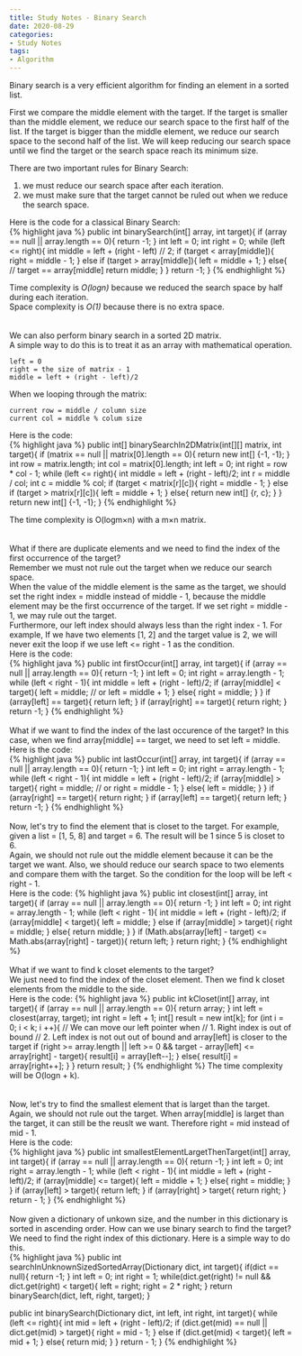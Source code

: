 ```yaml
---
title: Study Notes - Binary Search
date: 2020-08-29
categories:
- Study Notes
tags:
- Algorithm
---
```


Binary search is a very efficient algorithm for finding an element in a sorted list.  

First we compare the middle element with the target. If the target is smaller than the middle element, we reduce our search space to the first half of the list. If the target is bigger than the middle element, we reduce our search space to the second half of the list. We will keep reducing our search space until we find the target or the search space reach its minimum size.

There are two important rules for Binary Search:
1. we must reduce our search space after each iteration.  
2. we must make sure that the target cannot be ruled out when we reduce the search space.   

Here is the code for a classical Binary Search:  
{% highlight java %}
public int binarySearch(int[] array, int target){
	if (array == null || array.length == 0){
		return -1;
	}
	int left = 0;
	int right = 0;
	while (left <= right){
		int middle = left + (right - left) // 2;
		if (target < array[middle]){
			right = middle - 1;
		}
		else if (target > array[middle]){
			left = middle + 1;
		}
		else{
			// target == array[middle]
			return middle;
		}
	}
	return -1;
}
{% endhighlight %}

Time complexity is *O(logn)* because we reduced the search space by half during each iteration.  
Space complexity is *O(1)* because there is no extra space.  
<br/>
<br/>
We can also perform binary search in a sorted 2D matrix.  
A simple way to do this is to treat it as an array with mathematical operation.
<pre><code>left = 0  
right = the size of matrix - 1  
middle = left + (right - left)/2
</code></pre>
When we looping through the matrix:
<pre><code>current row = middle / column size  
current col = middle % colum size
</code></pre>
Here is the code:  
{% highlight java %}
public int[] binarySearchIn2DMatrix(int[][] matrix, int target){
	if (matrix == null || matrix[0].length == 0){
		return new int[] {-1, -1};
	}
	int row = matrix.length;
	int col = matrix[0].length;
	int left = 0;
	int right = row * col - 1;
	while (left <= right){
		int middle = left + (right - left)/2;
		int r = middle / col;
		int c = middle % col;
		if (target < matrix[r][c]){
			right = middle - 1;
		}
		else if (target > matrix[r][c]){
			left = middle + 1;
		}
		else{
			return new int[] {r, c};
		}
	}
	return new int[] {-1, -1};
}
{% endhighlight %}

The time complexity is O(logm×n) with a m×n matrix.  
<br/>
<br/>
What if there are duplicate elements and we need to find the index of the first occurrence of the target?  
Remember we must not rule out the target when we reduce our search space.  
When the value of the middle element is the same as the target, we should set the right index = middle instead of middle - 1, because the middle element may be the first occurrence of the target. If we set right = middle - 1, we may rule out the target.  
Furthermore, our left index should always less than the right index - 1. For example, If we have two elements [1, 2] and the target value is 2, we will never exit the loop if we use left <= right - 1 as the condition.  
Here is the code:  
{% highlight java %}
public int firstOccur(int[]  array, int target){
	if (array == null || array.length == 0){
		return -1;
	}
	int left = 0;
	int right = array.length - 1;
	while (left < right - 1){
		int middle = left + (right - left)/2;
		if (array[middle] < target){
			left = middle; // or left = middle + 1;
		}
		else{
			right = middle;
		}
	}
	if (array[left] == target){
		return left;
	}
	if (array[right] == target){
		return right;
	}
	return -1;
}
{% endhighlight %}
<br/>
<br/>
What if we want to find the index of the last occurence of the target? In this case, when we find array[middle] == target, we need to set left = middle.  
Here is the code:  
{% highlight java %}
public int lastOccur(int[]  array, int target){
	if (array == null || array.length == 0){
		return -1;
	}
	int left = 0;
	int right = array.length - 1;
	while (left < right - 1){
		int middle = left + (right - left)/2;
		if (array[middle] > target){
			right = middle; // or right = middle - 1;
		}
		else{
			left = middle;
		}
	}
	if (array[right] == target){
		return right;
	}
	if (array[left] == target){
		return left;
	}
	return -1;
}
{% endhighlight %}
<br/>
<br/>
Now, let's try to find the element that is closet to the target.
For example, given a list = [1, 5, 8] and target = 6. The result will be 1 since 5 is closet to 6.  
Again, we should not rule out the middle element because it can be the target we want. Also, we should reduce our search space to two elements and compare them with the target. So the condition for the loop will be left < right - 1.  
Here is the code:
{% highlight java %}
public int closest(int[] array, int target){
	if (array == null || array.length == 0){
		return -1;
	}
	int left = 0;
	int right = array.length - 1;
	while (left < right - 1){
		int middle = left + (right - left)/2;
		if (array[middle] < target){
			left = middle;
		}
		else if (array[middle] > target){
			right = middle;
		}
		else{
			return middle;
		}
	}
	if (Math.abs(array[left] - target) <= Math.abs(array[right] - target)){
		return left;
	}
	return right;
}
{% endhighlight %}
<br/>
<br/>
What if we want to find k closet elements to the target?  
We just need to find the index of the closet element. Then we find k closet elements from the middle to the side.  
Here is the code:
{% highlight java %}
public int kCloset(int[] array, int target){
	if (array == null || array.length == 0){
		return array;
	}
	int left = closest(array, target);
	int right = left + 1;
  	int[] result = new int[k];
	for (int i = 0; i < k; i ++){
		// We can move our left pointer when
		// 1. Right index is out of bound
		// 2. Left index is not out out of bound and array[left] is closer to the target
		if (right >= array.length || left >= 0 && target - array[left] <= array[right] - target){
			result[i] = array[left--];
		}
		else{
			result[i] = array[right++];
		}
	}
	return result;
}
{% endhighlight %}
The time complexity will be O(logn + k).  
<br/>
<br/>
Now, let's try to find the smallest element that is larget than the target.  
Again, we should not rule out the target. When array[middle] is larget than the target, it can still be the reuslt we want. Therefore right = mid instead of mid - 1.  
Here is the code:  
{% highlight java %}
public int smallestElementLargetThenTarget(int[] array, int target){
	if (array == null || array.length == 0){
		return -1;
	}
	int left = 0;
	int right = array.length - 1;
	while (left < right - 1){
		int middle = left + (right - left)/2;
		if (array[middle] <= target){
			left = middle + 1;
		}
		else{
			right = middle;
		}
	}
	if (array[left] > target){
		return left;
	}
	if (array[right] > target{
		return right;
	}
	return - 1;
}
{% endhighlight %}
<br/>
<br/>
Now given a dictionary of unkown size, and the number in this dictionary is sorted in ascending order. How can we use binary search to find the target?  
We need to find the right index of this dictionary. Here is a simple way to do this.  
{% highlight java %}
public int searchInUnknownSizedSortedArray(Dictionary dict, int target){
	if(dict == null){
		return -1;
	}
	int left = 0;
	int right = 1;
	while(dict.get(right) != null && dict.get(right) < target){
		left = right;
		right = 2 * right;
	}
	return binarySearch(dict, left, right, target);
}

public int binarySearch(Dictionary dict, int left, int right, int target){
	while (left <= right){
		int mid = left + (right - left)/2;
		if (dict.get(mid) == null || dict.get(mid) > target){
			right = mid - 1;
		}
		else if (dict.get(mid) < target){
			left = mid + 1;
		}
		else{
			return mid;
		}
	}
	return - 1;
}
{% endhighlight %}